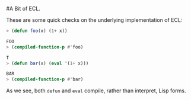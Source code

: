 #A Bit of ECL.

These are some quick checks on the underlying implementation of ECL:

```lisp
> (defun foo(x) (1+ x))

FOO
> (compiled-function-p #'foo)

T
> (defun bar(x) (eval '(1+ x)))

BAR
> (compiled-function-p #'bar)
```

As we see, both `defun` and `eval` compile, rather than interpret, Lisp forms.
